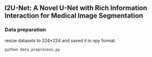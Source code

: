 ## I2U-Net: A Novel U-Net with Rich Information Interaction for Medical Image Segmentation 

### Data preparation
resize datasets to 224*224 and saved it in npy format.
```
python data_preprocess.py
```

